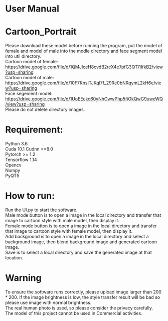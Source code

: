 # User Manual    
# Cartoon_Portrait
Please download these model before running the program, put the model of female and model of male into the modle directory and face segment model into util directory.  
Cartoon model of female:  https://drive.google.com/file/d/1QMJIceH8cvdB2rcX4e7pfG3QT7iIfkB2/view?usp=sharing  
Cartoon model of male:    https://drive.google.com/file/d/10F7KnsITJKql7f_29Re0bNRqymL2kH6e/view?usp=sharing  
Face segement model:      https://drive.google.com/file/d/1UoEEekc60yNhCwwPhp5fiOkQwG9uweWQ/view?usp=sharing  
Please do not delete directory images.  

# Requirement:  
Python 3.6  
Cuda 10.1 Cudnn >=8.0  
Pytorch >= 1.2  
Tensorflow 1.14  
Opencv  
Numpy  
PyQT5  

# How to run:
Run the UI.py to start the software.  
Male mode button is to open a image in the local directory and transfer that image to cartoon style with male model, then display it.  
Female mode button is to open a image in the local directory and transfer that image to cartoon style with female model, then display it.  
Add background is to open a image in the local directory and select a background image, then blend background image and generated cartoon image.  
Save is to select a local directory and save the generated image at that location.  

# Warning
To ensure the software runs correctly, please upload image larger than 200 * 200. If the image brightness is low, the style transfer result will be bad so please use image with normal brightness.   
The real human photo is used, so please consider the privacy carefully.  
The model of this project cannot be used in Commercial activities.  
